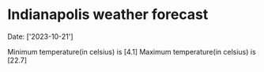 # Indianapolis weather forecast 
Date: ['2023-10-21'] 

Minimum temperature(in celsius) is [4.1] 
Maximum temperature(in celsius) is [22.7]